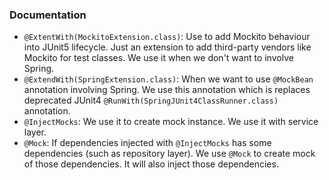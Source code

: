 ### Documentation
* `@ExtentWith(MockitoExtension.class)`: Use to add Mockito behaviour into JUnit5 lifecycle. Just an extension to add third-party vendors like Mockito for test classes. We use it when we don't want to involve Spring.
* `@ExtendWith(SpringExtension.class)`: When we want to use `@MockBean` annotation involving Spring. We use this annotation which is replaces deprecated JUnit4 `@RunWith(SpringJUnit4ClassRunner.class)` annotation.
* `@InjectMocks`: We use it to create mock instance. We use it with service layer.
* `@Mock`: If dependencies injected with `@InjectMocks` has some dependencies (such as repository layer). We use `@Mock` to create mock of those dependencies. It will also inject those dependencies.